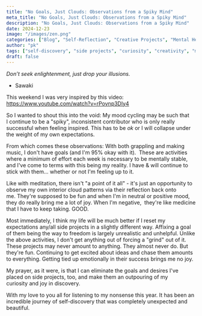 ```yaml
---
title: "No Goals, Just Clouds: Observations from a Spiky Mind"
meta_title: "No Goals, Just Clouds: Observations from a Spiky Mind"
description: "No Goals, Just Clouds: Observations from a Spiky Mind"
date: 2024-12-23
image: "/images/zen.png"
categories: ["Blog", "Self-Reflection", "Creative Projects", "Mental Health"]
author: "pk"
tags: ["self-discovery", "side projects", "curiosity", "creativity", "mental health", "grappling", "music", "meditation"]
draft: false
---
```


*Don’t seek enlightenment, just drop your illusions.*  
- Sawaki

This weekend I was very inspired by this video:
https://www.youtube.com/watch?v=rPovnp3Dly4

So I wanted to shout this into the void:
My mood cycling may be such that I continue to be a "spiky", inconsistent contributor who is only really successful when feeling inspired. This has to be *ok* or I will collapse under the weight of my own expectations.

From which comes these observations:
With both grappling and making music, I don't have goals (and I'm 95% okay with it).  These are activities where a minimum of effort each week is necessary to be mentally stable, and I've come to terms with this being my reality. I have & will continue to stick with them… whether or not I'm feeling up to it.

Like with meditation, there isn't "a point of it all" - it's just an opportunity to observe my own interior cloud patterns via their reflection back onto me. They're supposed to be fun and when I'm in neutral or positive mood, they do really bring me a lot of joy. When I'm negative,  they're like medicine that I have to keep taking. GOOD.


Most immediately, I think my life will be much better if I reset my expectations any/all side projects in a slightly different way. Affixing a goal of them being the way to freedom is largely unrealistic and unhelpful. Unlike the above activities, I don't get anything out of forcing a "grind" out of it. These projects may never amount to anything. They almost never do. But they're fun. Continuing to get excited about ideas and chase them amounts to everything. Getting tied up emotionally in their success brings me no joy.


My prayer, as it were, is that I can eliminate the goals and desires I've placed on side projects, too, and make them an outpouring of my curiosity and joy in discovery.


With my love to you all for listening to my nonsense this year. It has been an incredible journey of self-discovery that was completely unexpected and beautiful.


